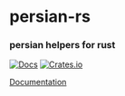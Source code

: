 # persian-rs

### persian helpers for rust

[![Docs](https://docs.rs/persian/badge.svg)](https://docs.rs/persian)
[![Crates.io](https://img.shields.io/crates/v/persian.svg)](https://crates.io/crates/persian)

[Documentation](https://docs.rs/persian)
